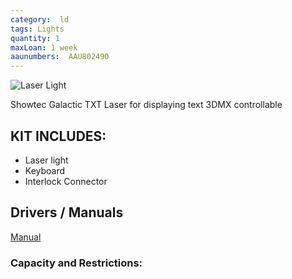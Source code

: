 ```yaml
---
category:  ld
tags: Lights
quantity: 1
maxLoan: 1 week
aaunumbers:  AAU802490
---
```

![Laser Light](https://www.showtec.co.uk/onlineshop/image/cache/data/51342-228x228.jpg)

Showtec Galactic TXT Laser for displaying text 3DMX controllable
## KIT INCLUDES:
-  Laser light 
- Keyboard 
-  Interlock Connector

## Drivers / Manuals
[Manual](https://www.highlite.com/media/attachments/MANUAL/51342_MANUAL_GB_V1.pdf)



### Capacity and Restrictions:
